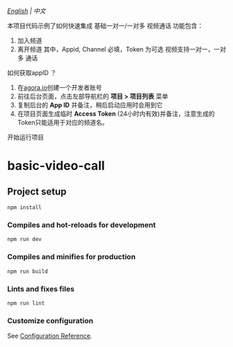 *[English](README.md) | 中文*

本项目代码示例了如何快速集成 基础一对一/一对多 视频通话
功能包含：
1. 加入频道
2. 离开频道
其中，Appid, Channel 必填，Token 为可选
视频支持一对一，一对多 通话

如何获取appID ？
1. 在[agora.io](https://dashboard.agora.io/signin/)创建一个开发者账号
2. 前往后台页面，点击左部导航栏的 **项目 > 项目列表** 菜单
3. 复制后台的 **App ID** 并备注，稍后启动应用时会用到它
4. 在项目页面生成临时 **Access Token** (24小时内有效)并备注，注意生成的Token只能适用于对应的频道名。

开始运行项目
# basic-video-call

## Project setup
```
npm install
```

### Compiles and hot-reloads for development
```
npm run dev
```

### Compiles and minifies for production
```
npm run build
```

### Lints and fixes files
```
npm run lint
```

### Customize configuration
See [Configuration Reference](https://cli.vuejs.org/config/).
